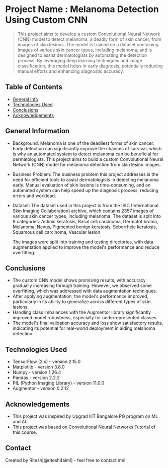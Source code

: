 # Project Name : Melanoma Detection Using Custom CNN
> This project aims to develop a custom Convolutional Neural Network (CNN) model to detect melanoma, a deadly form of skin cancer, from images of skin lesions. The model is trained on a dataset containing images of various skin cancer types, including melanoma, and is designed to assist dermatologists by automating the detection process. By leveraging deep learning techniques and image classification, this model helps in early diagnosis, potentially reducing manual efforts and enhancing diagnostic accuracy.


## Table of Contents
* [General Info](#general-information)
* [Technologies Used](#technologies-used)
* [Conclusions](#conclusions)
* [Acknowledgements](#acknowledgements)


## General Information
- Background: Melanoma is one of the deadliest forms of skin cancer. Early detection can significantly improve the chances of survival, which is why an automated system to detect melanoma can be beneficial for   dermatologists. This project aims to build a custom Convolutional Neural Network (CNN) model for melanoma detection from skin lesion images.

- Business Problem: The business problem this project addresses is the need for efficient tools to assist dermatologists in detecting melanoma early. Manual evaluation of skin lesions is time-consuming, and an automated system can help speed up the diagnosis process, reducing errors and workload.

- Dataset: The dataset used in this project is from the ISIC (International Skin Imaging Collaboration) archive, which contains 2357 images of various skin cancer types, including melanoma.
  The dataset is split into 9 categories:
  Actinic keratosis, Basal cell carcinoma, Dermatofibroma, Melanoma, Nevus, Pigmented benign keratosis, Seborrheic keratosis, Squamous cell carcinoma, Vascular lesion

  The images were split into training and testing directories, with data augmentation applied to improve the model's performance and reduce overfitting.



## Conclusions
- The custom CNN model shows promising results, with accuracy gradually increasing through training. However, we observed some overfitting, which was addressed with data augmentation techniques.
- After applying augmentation, the model's performance improved, particularly in its ability to generalize across different types of skin lesions.
- Handling class imbalances with the Augmentor library significantly improved model robustness, especially for underrepresented classes.
- The model's final validation accuracy and loss show satisfactory results, indicating its potential for real-world deployment in aiding melanoma detection.


## Technologies Used
- TensorFlow (2.x) - version 2.15.0
- Matplotlib - version 3.8.0
- Numpy - version 1.26.4
- Pandas - version 2.2.2
- PIL (Python Imaging Library) - version 11.0.0
- Augmentor - version 0.2.12


## Acknowledgements
- This project was inspired by Upgrad IIIT Bangalore PG program on ML and AI.
- This project was based on Convolutional Neural Networks Tutorial of this course.


## Contact
Created by Ritesh[@ritesh4aiml] - feel free to contact me!
